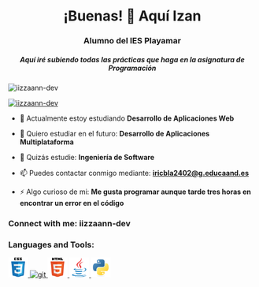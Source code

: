 <h1 align="center">¡Buenas! 👋 Aquí Izan</h1>
<h3 align="center">Alumno del IES Playamar</h3>
<h5 align="center">Aquí iré subiendo todas las prácticas que haga en la asignatura de Programación</h5>

<p align="left"> <img src="https://komarev.com/ghpvc/?username=iizzaann-dev&label=Profile%20views&color=0e75b6&style=flat" alt="iizzaann-dev" /> </p>

<p align="left"> <a href="https://github.com/ryo-ma/github-profile-trophy"><img src="https://github-profile-trophy.vercel.app/?username=iizzaann-dev" alt="iizzaann-dev" /></a> </p>

- 🔭 Actualmente estoy estudiando **Desarrollo de Aplicaciones Web**

- 🌱 Quiero estudiar en el futuro: **Desarrollo de Aplicaciones Multiplataforma**

- 👯 Quizás estudie: **Ingeniería de Software**

- 📫 Puedes contactar conmigo mediante: **iricbla2402@g.educaand.es**

- ⚡ Algo curioso de mi: **Me gusta programar aunque tarde tres horas en encontrar un error en el código**

<h3 align="left">Connect with me: iizzaann-dev</h3>
<p align="left">
</p>

<h3 align="left">Languages and Tools:</h3>
<p align="left"> <a href="https://www.w3schools.com/css/" target="_blank" rel="noreferrer"> <img src="https://raw.githubusercontent.com/devicons/devicon/master/icons/css3/css3-original-wordmark.svg" alt="css3" width="40" height="40"/> </a> <a href="https://git-scm.com/" target="_blank" rel="noreferrer"> <img src="https://www.vectorlogo.zone/logos/git-scm/git-scm-icon.svg" alt="git" width="40" height="40"/> </a> <a href="https://www.w3.org/html/" target="_blank" rel="noreferrer"> <img src="https://raw.githubusercontent.com/devicons/devicon/master/icons/html5/html5-original-wordmark.svg" alt="html5" width="40" height="40"/> </a> <a href="https://www.java.com" target="_blank" rel="noreferrer"> <img src="https://raw.githubusercontent.com/devicons/devicon/master/icons/java/java-original.svg" alt="java" width="40" height="40"/> </a> <a href="https://www.python.org" target="_blank" rel="noreferrer"> <img src="https://raw.githubusercontent.com/devicons/devicon/master/icons/python/python-original.svg" alt="python" width="40" height="40"/> </a> </p>
